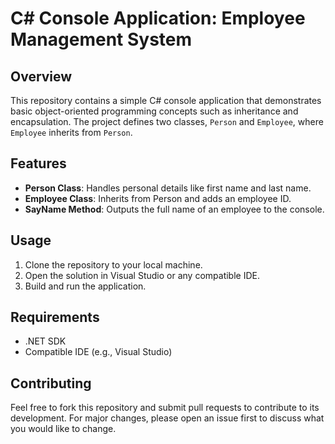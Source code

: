 # C# Console Application: Employee Management System

## Overview
This repository contains a simple C# console application that demonstrates basic object-oriented programming concepts such as inheritance and encapsulation. The project defines two classes, `Person` and `Employee`, where `Employee` inherits from `Person`.

## Features
- **Person Class**: Handles personal details like first name and last name.
- **Employee Class**: Inherits from Person and adds an employee ID.
- **SayName Method**: Outputs the full name of an employee to the console.

## Usage
1. Clone the repository to your local machine.
2. Open the solution in Visual Studio or any compatible IDE.
3. Build and run the application.

## Requirements
- .NET SDK
- Compatible IDE (e.g., Visual Studio)

## Contributing
Feel free to fork this repository and submit pull requests to contribute to its development. For major changes, please open an issue first to discuss what you would like to change.
